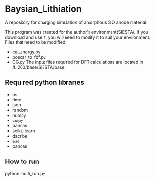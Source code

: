 # Baysian_Lithiation

A repository for charging simulation of amorphous SiO anode material.

This program was created for the author's environment(SIESTA).
If you download and use it, you will need to modify it to suit your environment.
Files that need to be modified:
- cal_energy.py
- poscar_to_fdf.py
- CG.py
The input files required for DFT calculations are located in /Li200/base/SIESTA/base

## Required python libraries
- os
- time
- json
- random
- numpy
- scipy
- pandas
- scikit-learn
- dscribe
- ase
- pandas

## How to run

python multi_run.py
